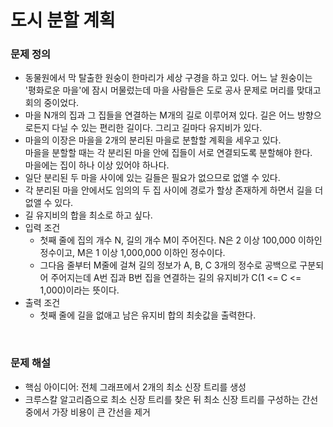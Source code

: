 # 도시 분할 계획

### 문제 정의
- 동물원에서 막 탈출한 원숭이 한마리가 세상 구경을 하고 있다. 어느 날 원숭이는 '평화로운 마을'에 잠시 머물렀는데 마을 사람들은 도로 공사 문제로 머리를 맞대고 회의 중이었다.
- 마을 N개의 집과 그 집들을 연결하는 M개의 길로 이루어져 있다. 길은 어느 방향으로든지 다닐 수 있는 편리한 길이다. 그리고 길마다 유지비가 있다.
- 마을의 이장은 마을을 2개의 분리된 마을로 분할할 계획을 세우고 있다.\
  마을을 분할할 때는 각 분리된 마을 안에 집들이 서로 연결되도록 분할해야 한다.\
  마을에는 집이 하나 이상 있어야 하나다.
- 일단 분리된 두 마을 사이에 있는 길들은 필요가 없으므로 없앨 수 있다.
- 각 분리된 마을 안에서도 임의의 두 집 사이에 경로가 할상 존재하게 하면서 길을 더 없앨 수 있다.
- 길 유지비의 합을 최소로 하고 싶다.
- 입력 조건
  - 첫째 줄에 집의 개수 N, 길의 개수 M이 주어진다. N은 2 이상 100,000 이하인 정수이고, M은 1 이상 1,000,000 이하인 정수이다.
  - 그다음 줄부터 M줄에 걸쳐 길의 정보가 A, B, C 3개의 정수로 공백으로 구분되어 주어지는데 A번 집과 B번 집을 연결하는 길의 유지비가 C(1 <= C <= 1,000)이라는 뜻이다.
- 출력 조건
  - 첫째 줄에 길을 없애고 남은 유지비 합의 최솟값을 출력한다.
 
<br/>

### 문제 해설
- 핵심 아이디어: 전체 그래프에서 2개의 최소 신장 트리를 생성
- 크루스칼 알고리즘으로 최소 신장 트리를 찾은 뒤 최소 신장 트리를 구성하는 간선 중에서 가장 비용이 큰 간선을 제거
